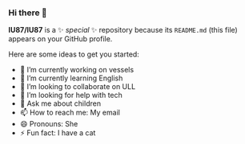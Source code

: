 ### Hi there 👋


**IU87/IU87** is a ✨ _special_ ✨ repository because its `README.md` (this file) appears on your GitHub profile.

Here are some ideas to get you started:

- 🔭 I’m currently working on vessels
- 🌱 I’m currently learning English
- 👯 I’m looking to collaborate on ULL
- 🤔 I’m looking for help with tech
- 💬 Ask me about children
- 📫 How to reach me: My email
- 😄 Pronouns: She
- ⚡ Fun fact: I have a cat
